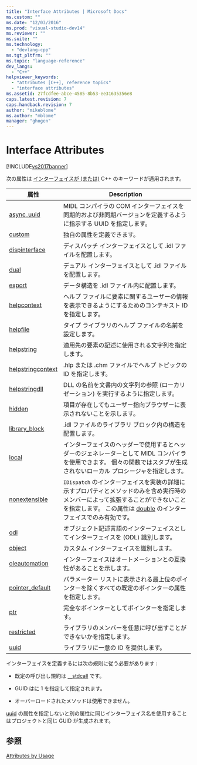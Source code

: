 ```yaml
---
title: "Interface Attributes | Microsoft Docs"
ms.custom: ""
ms.date: "12/03/2016"
ms.prod: "visual-studio-dev14"
ms.reviewer: ""
ms.suite: ""
ms.technology: 
  - "devlang-cpp"
ms.tgt_pltfrm: ""
ms.topic: "language-reference"
dev_langs: 
  - "C++"
helpviewer_keywords: 
  - "attributes [C++], reference topics"
  - "interface attributes"
ms.assetid: 27fcdfee-abce-4585-8b53-ee31635356e8
caps.latest.revision: 7
caps.handback.revision: 7
author: "mikeblome"
ms.author: "mblome"
manager: "ghogen"
---
```

# Interface Attributes
[!INCLUDE[vs2017banner](../assembler/inline/includes/vs2017banner.md)]

次の属性は [インターフェイスが \(または\)](../Topic/__interface.md) C\+\+ のキーワードが適用されます。  
  
|属性|Description|  
|--------|-----------------|  
|[async\_uuid](../Topic/async_uuid.md)|MIDL コンパイラの COM インターフェイスを同期的および非同期バージョンを定義するように指示する UUID を指定します。|  
|[custom](../windows/custom-cpp.md)|独自の属性を定義できます。|  
|[dispinterface](../windows/dispinterface.md)|ディスパッチ インターフェイスとして .idl ファイルを配置します。|  
|[dual](../Topic/dual.md)|デュアル インターフェイスとして .idl ファイルを配置します。|  
|[export](../windows/export.md)|データ構造を .idl ファイル内に配置します。|  
|[helpcontext](../windows/helpcontext.md)|ヘルプ ファイルに要素に関するユーザーの情報を表示できるようにするためのコンテキスト ID を指定します。|  
|[helpfile](../Topic/helpfile.md)|タイプ ライブラリのヘルプ ファイルの名前を設定します。|  
|[helpstring](../windows/helpstring.md)|適用先の要素の記述に使用される文字列を指定します。|  
|[helpstringcontext](../windows/helpstringcontext.md)|.hlp または .chm ファイルでヘルプ トピックの ID を指定します。|  
|[helpstringdll](../windows/helpstringdll.md)|DLL の名前を文書内の文字列の参照 \(ローカリゼーション\) を実行するように指定します。|  
|[hidden](../Topic/hidden.md)|項目が存在してもユーザー指向ブラウザーに表示されないことを示します。|  
|[library\_block](../windows/library-block.md)|.idl ファイルのライブラリ ブロック内の構造を配置します。|  
|[local](../windows/local-cpp.md)|インターフェイスのヘッダーで使用するとヘッダーのジェネレーターとして MIDL コンパイラを使用できます。  個々の関数ではスタブが生成されないローカル プロシージャを指定します。|  
|[nonextensible](../Topic/nonextensible.md)|`IDispatch` のインターフェイスを実装の詳細に示すプロパティとメソッドのみを含め実行時のメンバーによって拡張することができないことを指定します。  この属性は [double](../Topic/dual.md) のインターフェイスでのみ有効です。|  
|[odl](../windows/odl.md)|オブジェクト記述言語のインターフェイスとしてインターフェイスを \(ODL\) 識別します。|  
|[object](../Topic/object%20\(C++\).md)|カスタム インターフェイスを識別します。|  
|[oleautomation](../windows/oleautomation.md)|インターフェイスはオートメーションとの互換性があることを示します。|  
|[pointer\_default](../windows/pointer-default.md)|パラメーター リストに表示される最上位のポインターを除くすべての既定のポインターの属性を指定します。|  
|[ptr](../windows/ptr.md)|完全なポインターとしてポインターを指定します。|  
|[restricted](../windows/restricted.md)|ライブラリのメンバーを任意に呼び出すことができないかを指定します。|  
|[uuid](../windows/uuid-cpp-attributes.md)|ライブラリに一意の ID を提供します。|  
  
 インターフェイスを定義するには次の規則に従う必要があります :  
  
-   既定の呼び出し規約は [\_\_stdcall](../cpp/stdcall.md) です。  
  
-   GUID はに 1 を指定して指定されます。  
  
-   オーバーロードされたメソッドは使用できません。  
  
 [uuid](../windows/uuid-cpp-attributes.md) の属性を指定しないと別の属性に同じインターフェイス名を使用することはプロジェクトと同じ GUID が生成されます。  
  
## 参照  
 [Attributes by Usage](../windows/attributes-by-usage.md)